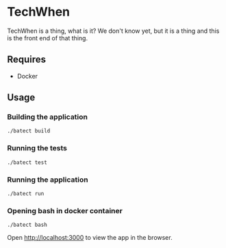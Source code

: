 # TechWhen

TechWhen is a thing, what is it? We don't know yet, but it is a thing and this is the front end of that thing.


## Requires
* Docker

## Usage

### Building the application
`./batect build`

### Running the tests
`./batect test`

### Running the application
`./batect run`

### Opening bash in docker container
`./batect bash`

Open [http://localhost:3000](http://localhost:3000) to view the app in the browser.
